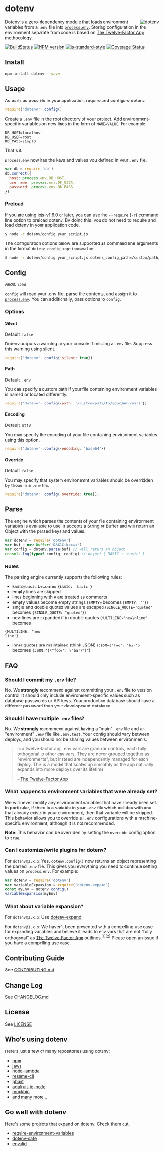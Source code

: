 # dotenv

<img src="https://raw.githubusercontent.com/motdotla/dotenv/master/dotenv.png" alt="dotenv" align="right" />

Dotenv is a zero-dependency module that loads environment variables from a `.env` file into [`process.env`](https://nodejs.org/docs/latest/api/process.html#process_process_env). Storing configuration in the environment separate from code is based on [The Twelve-Factor App](http://12factor.net/config) methodology.

[![BuildStatus](https://img.shields.io/travis/motdotla/dotenv/master.svg?style=flat-square)](https://travis-ci.org/motdotla/dotenv)
[![NPM version](https://img.shields.io/npm/v/dotenv.svg?style=flat-square)](https://www.npmjs.com/package/dotenv)
[![js-standard-style](https://img.shields.io/badge/code%20style-standard-brightgreen.svg?style=flat-square)](https://github.com/feross/standard)
[![Coverage Status](https://img.shields.io/coveralls/motdotla/dotenv/master.svg?style=flat-square)](https://coveralls.io/github/motdotla/dotenv?branch=coverall-intergration)

## Install

```bash
npm install dotenv --save
```

## Usage

As early as possible in your application, require and configure dotenv.

```javascript
require('dotenv').config()
```

Create a `.env` file in the root directory of your project. Add
environment-specific variables on new lines in the form of `NAME=VALUE`.
For example:

```
DB_HOST=localhost
DB_USER=root
DB_PASS=s1mpl3
```

That's it.

`process.env` now has the keys and values you defined in your `.env` file.

```javascript
var db = require('db')
db.connect({
  host: process.env.DB_HOST,
  username: process.env.DB_USER,
  password: process.env.DB_PASS
})
```

### Preload

If you are using iojs-v1.6.0 or later, you can use the `--require` (`-r`) command line option to preload dotenv. By doing this, you do not need to require and load dotenv in your application code.


```bash
$ node -r dotenv/config your_script.js
```

The configuration options below are supported as command line arguments in the format `dotenv_config_<option>=value`

```bash
$ node -r dotenv/config your_script.js dotenv_config_path=/custom/path/to/your/env/vars
```

## Config

_Alias: `load`_

`config` will read your .env file, parse the contents, and assign it to
[`process.env`](https://nodejs.org/docs/latest/api/process.html#process_process_env). You can additionally, pass options to
`config`.

### Options

#### Silent

Default: `false`

Dotenv outputs a warning to your console if missing a `.env` file. Suppress
this warning using silent.

```js
require('dotenv').config({silent: true})
```

#### Path

Default: `.env`

You can specify a custom path if your file containing environment variables is
named or located differently.

```js
require('dotenv').config({path: '/custom/path/to/your/env/vars'})
```

#### Encoding

Default: `utf8`

You may specify the encoding of your file containing environment variables
using this option.

```js
require('dotenv').config({encoding: 'base64'})
```

#### Override

Default: `false`

You may specify that system environemnt variables should be overridden by those in a `.env` file.

```js
require('dotenv').config({override: true});
```

## Parse

The engine which parses the contents of your file containing environment
variables is available to use. It accepts a String or Buffer and will return
an Object with the parsed keys and values.

```js
var dotenv = require('dotenv')
var buf = new Buffer('BASIC=basic')
var config = dotenv.parse(buf) // will return an object
console.log(typeof config, config) // object { BASIC : 'basic' }
```

### Rules

The parsing engine currently supports the following rules:

- `BASIC=basic` becomes `{BASIC: 'basic'}`
- empty lines are skipped
- lines beginning with `#` are treated as comments
- empty values become empty strings (`EMPTY=` becomes `{EMPTY: ''}`)
- single and double quoted values are escaped (`SINGLE_QUOTE='quoted'` becomes `{SINGLE_QUOTE: "quoted"}`)
- new lines are expanded if in double quotes (`MULTILINE="new\nline"` becomes

```
{MULTILINE: 'new
line'}
```
- inner quotes are maintained (think JSON) (`JSON={"foo": "bar"}` becomes `{JSON:"{\"foo\": \"bar\"}"`)

## FAQ

### Should I commit my `.env` file?

No. We **strongly** recommend against committing your `.env` file to version
control. It should only include environment-specific values such as database
passwords or API keys. Your production database should have a different
password than your development database.

### Should I have multiple `.env` files?

No. We **strongly** recommend against having a "main" `.env` file and an "environment" `.env` file like `.env.test`. Your config should vary between deploys, and you should not be sharing values between environments.

> In a twelve-factor app, env vars are granular controls, each fully orthogonal to other env vars. They are never grouped together as “environments”, but instead are independently managed for each deploy. This is a model that scales up smoothly as the app naturally expands into more deploys over its lifetime.
>
> – [The Twelve-Factor App](http://12factor.net/config)

### What happens to environment variables that were already set?

We will never modify any environment variables that have already been set. In particular, if there is a variable in your `.env` file which collides with one that already exists in your environment, then that variable will be skipped. This behavior allows you to override all `.env` configurations with a machine-specific environment, although it is not recommended.

**Note**: This behavior can be overriden by setting the `override` config option to `true`.

### Can I customize/write plugins for dotenv?

For `dotenv@2.x.x`: Yes. `dotenv.config()` now returns an object representing
the parsed `.env` file. This gives you everything you need to continue
setting values on `process.env`. For example:

```js
var dotenv = require('dotenv')
var variableExpansion = require('dotenv-expand')
const myEnv = dotenv.config()
variableExpansion(myEnv)
```

### What about variable expansion?

For `dotenv@2.x.x`: Use [dotenv-expand](https://github.com/motdotla/dotenv-expand).

For `dotenv@1.x.x`: We haven't been presented with a compelling use case for expanding variables and believe it leads to env vars that are not "fully orthogonal" as [The Twelve-Factor App](http://12factor.net/config) outlines.<sup>[[1](https://github.com/motdotla/dotenv/issues/39)][[2](https://github.com/motdotla/dotenv/pull/97)]</sup> Please open an issue if you have a compelling use case.


## Contributing Guide

See [CONTRIBUTING.md](CONTRIBUTING.md)

## Change Log

See [CHANGELOG.md](CHANGELOG.md)

## License

See [LICENSE](LICENSE)

## Who's using dotenv

Here's just a few of many repositories using dotenv:

* [npm](https://github.com/npm/newww)
* [jaws](https://github.com/jaws-framework/jaws-core-js)
* [node-lambda](https://github.com/motdotla/node-lambda)
* [resume-cli](https://www.npmjs.com/package/resume-cli)
* [phant](https://www.npmjs.com/package/phant)
* [adafruit-io-node](https://github.com/adafruit/adafruit-io-node)
* [mockbin](https://www.npmjs.com/package/mockbin)
* [and many more...](https://www.npmjs.com/browse/depended/dotenv)

## Go well with dotenv

Here's some projects that expand on dotenv. Check them out.

* [require-environment-variables](https://github.com/bjoshuanoah/require-environment-variables)
* [dotenv-safe](https://github.com/rolodato/dotenv-safe)
* [envalid](https://github.com/af/envalid)
